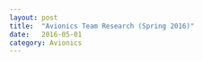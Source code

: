 ```yaml
---
layout: post
title:  "Avionics Team Research (Spring 2016)"
date:   2016-05-01
category: Avionics
---
```

<div class="videoWrapper" style="width:100%;height:0;padding-bottom:56.25%">
<iframe src="https://docs.google.com/presentation/d/1PZbpmsUROK0_Xl8Xosq7ofNb_Y7RsQfh7CKJiucGKX8/embed?start=false&loop=false&delayms=3000" frameborder="0" width="100%" height="100%" allowfullscreen="true" mozallowfullscreen="true" webkitallowfullscreen="true"></iframe>
</div>
